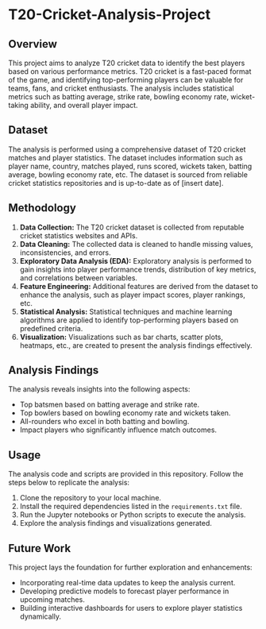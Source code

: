 # T20-Cricket-Analysis-Project

## Overview
This project aims to analyze T20 cricket data to identify the best players based on various performance metrics. T20 cricket is a fast-paced format of the game, and identifying top-performing players can be valuable for teams, fans, and cricket enthusiasts. The analysis includes statistical metrics such as batting average, strike rate, bowling economy rate, wicket-taking ability, and overall player impact.

## Dataset
The analysis is performed using a comprehensive dataset of T20 cricket matches and player statistics. The dataset includes information such as player name, country, matches played, runs scored, wickets taken, batting average, bowling economy rate, etc. The dataset is sourced from reliable cricket statistics repositories and is up-to-date as of [insert date].

## Methodology
1. **Data Collection:** The T20 cricket dataset is collected from reputable cricket statistics websites and APIs.
2. **Data Cleaning:** The collected data is cleaned to handle missing values, inconsistencies, and errors.
3. **Exploratory Data Analysis (EDA):** Exploratory analysis is performed to gain insights into player performance trends, distribution of key metrics, and correlations between variables.
4. **Feature Engineering:** Additional features are derived from the dataset to enhance the analysis, such as player impact scores, player rankings, etc.
5. **Statistical Analysis:** Statistical techniques and machine learning algorithms are applied to identify top-performing players based on predefined criteria.
6. **Visualization:** Visualizations such as bar charts, scatter plots, heatmaps, etc., are created to present the analysis findings effectively.

## Analysis Findings
The analysis reveals insights into the following aspects:
- Top batsmen based on batting average and strike rate.
- Top bowlers based on bowling economy rate and wickets taken.
- All-rounders who excel in both batting and bowling.
- Impact players who significantly influence match outcomes.

## Usage
The analysis code and scripts are provided in this repository. Follow the steps below to replicate the analysis:
1. Clone the repository to your local machine.
2. Install the required dependencies listed in the `requirements.txt` file.
3. Run the Jupyter notebooks or Python scripts to execute the analysis.
4. Explore the analysis findings and visualizations generated.

## Future Work
This project lays the foundation for further exploration and enhancements:
- Incorporating real-time data updates to keep the analysis current.
- Developing predictive models to forecast player performance in upcoming matches.
- Building interactive dashboards for users to explore player statistics dynamically.

